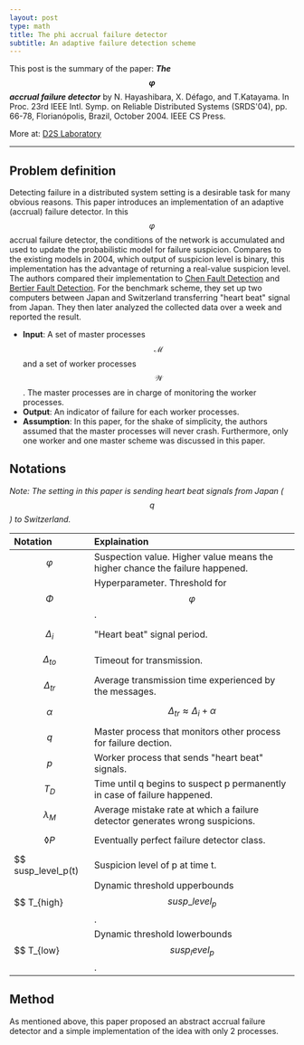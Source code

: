 ```yaml
---
layout: post
type: math
title: The phi accrual failure detector
subtitle: An adaptive failure detection scheme
---
```


This post is the summary of the paper: _**The $$\varphi$$ accrual failure detector**_ by 
N. Hayashibara, X. Défago, and T.Katayama. In Proc. 23rd IEEE Intl. Symp. on Reliable 
Distributed Systems (SRDS'04), pp. 66-78, Florianópolis, Brazil, October 2004. IEEE CS Press. 

More at: [D2S Laboratory](http://www.coord.c.titech.ac.jp/)

---

## Problem definition

Detecting failure in a distributed system setting is a desirable task for many
obvious reasons. This paper introduces an implementation of an adaptive (accrual) 
failure detector. In this $$\varphi$$ accrual failure detector, the conditions of 
the network is accumulated and used to update the probabilistic model for failure 
suspicion. Compares to the existing models in 2004, which output of suspicion level 
is binary, this implementation has the advantage of returning a real-value suspicion level.
The authors compared their implementation to [Chen Fault Detection](http://chenfd)
and [Bertier Fault Detection](http://bertier). For the benchmark scheme, they 
set up two computers between Japan and Switzerland transferring "heart beat" signal
from Japan. They then later analyzed the collected data over a week and reported
the result.

- **Input**: A set of master processes $$\mathcal{M}$$ and a set of worker 
processes $$\mathcal{W}$$. The master processes are in charge of monitoring the 
worker processes.
- **Output**: An indicator of failure for each worker processes.
- **Assumption**: In this paper, for the shake of simplicity, the authors assumed
that the master processes will never crash. Furthermore, only one worker and one 
master scheme was discussed in this paper.

## Notations

_Note: The setting in this paper is sending heart beat signals from Japan ($$q$$)
to Switzerland._

| Notation | Explaination |
| :------- | :----------- |
| $$\varphi$$ | Suspection value. Higher value means the higher chance the failure happened. |
| $$\Phi$$ | Hyperparameter. Threshold for $$\varphi$$. |
| $$\Delta_i$$ | "Heart beat" signal period. |
| $$\Delta_{to}$$ | Timeout for transmission. |
| $$\Delta_{tr}$$ | Average transmission time experienced by the messages. |
| $$\alpha$$ | $$\Delta_{tr} \approx \Delta_{i} + \alpha$$ | 
| $$q$$ | Master process that monitors other process for failure dection. |
| $$p$$ | Worker process that sends "heart beat" signals. |
| $$T_D$$ | Time until q begins to suspect p permanently in case of failure happened. |
| $$\lambda_M$$ | Average mistake rate at which a failure detector generates wrong suspicions. |
| $$\lozenge P$$ | Eventually perfect failure detector class. |
| $$ susp\_level_p(t) | Suspicion level of p at time t. |
| $$ T_{high} | Dynamic threshold upperbounds $$susp\_level_p$$. |
| $$ T_{low} | Dynamic threshold lowerbounds $$susp_level_p$$. |

## Method

As mentioned above, this paper proposed an abstract accrual failure detector
and a simple implementation of the idea with only 2 processes.
